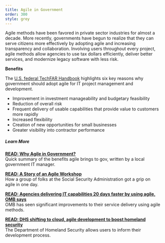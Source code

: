 ```yaml
---
title: Agile in Government
order: 300
style: grey
---
```


Agile methods have been favored in private sector industries for almost a decade. More recently, governments have begun to realize that they can serve citizens more effectively by adopting agile and increasing transparency and collaboration. Involving users throughout every project, agile methods allow agencies to use tax dollars efficiently, deliver better services, and modernize legacy software with less risk. 

__Benefits__

The [U.S. federal TechFAR Handbook](https://github.com/WhiteHouse/playbook/blob/gh-pages/_includes/techfar-online.md#shared-goals-of-modular-contracting-and-agile-software-development) highlights six key reasons why government should adopt agile for IT project management and development.

- Improvement in investment manageability and budgetary feasibility
- Reduction of overall risk
- Frequent delivery of usable capabilities that provide value to customers more rapidly
- Increased flexibility
- Creation of new opportunities for small businesses
- Greater visibility into contractor performance

##### Learn More

[__READ: Why Agile in Government?__](http://www.agilegovleaders.org/why-agile/)  
Quick summary of the benefits agile brings to gov, written by a local government IT manager.

[__READ: A Story of an Agile Workshop__](https://18f.gsa.gov/2015/02/11/a-story-of-an-agile-workshop/)  
How a group of folks at the Social Security Administration got a grip on agile in one day. 

[__READ: Agencies delivering IT capabilities 20 days faster by using agile, OMB says__](http://www.federalnewsradio.com/65/3747623/Agencies-delivering-IT-capabilities-20-days-faster-by-using-agile-OMB-says)  
OMB has seen significant improvements to their service delivery using agile methods.

[__READ: DHS shifting to cloud, agile development to boost homeland security__](http://www.computerworld.com/s/article/9237732/DHS_shifting_to_cloud_agile_development_to_boost_homeland_security)  
The Department of Homeland Security allows users to inform their development process. 
